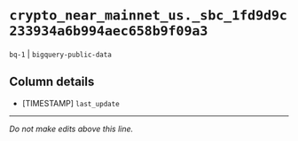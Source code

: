 # `crypto_near_mainnet_us._sbc_1fd9d9c233934a6b994aec658b9f09a3`
`bq-1` | `bigquery-public-data`

## Column details
* [TIMESTAMP] `last_update`

-------------------------------------------------------------------------------
*Do not make edits above this line.*

